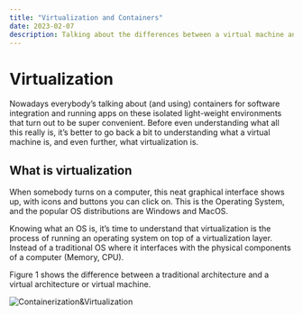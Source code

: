 ```yaml
---
title: "Virtualization and Containers"
date: 2023-02-07
description: Talking about the differences between a virtual machine and a container within virtualization.
---
```


# Virtualization

Nowadays everybody’s talking about (and using) containers for software integration and running
apps on these isolated light-weight environments that turn out to be super convenient. Before even
understanding what all this really is, it’s better to go back a bit to understanding what a virtual
machine is, and even further, what virtualization is.

## What is virtualization

When somebody turns on a computer, this neat graphical interface shows up, with icons and
buttons you can click on. This is the Operating System, and the popular OS distributions are
Windows and MacOS.

Knowing what an OS is, it’s time to understand that virtualization is the process of running an
operating system on top of a virtualization layer. Instead of a traditional OS where it interfaces with
the physical components of a computer (Memory, CPU).

Figure 1 shows the difference between a traditional architecture and a virtual architecture or
virtual machine.

![Containerization&Virtualization](images/post_3/Containerization&Virtualization)
